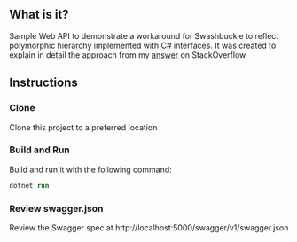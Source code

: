 ## What is it?

Sample Web API to demonstrate a workaround for Swashbuckle
to reflect polymorphic hierarchy implemented with C# interfaces. It was created to explain in detail the approach from my
[answer](https://stackoverflow.com/a/70000691/8607180) on StackOverflow

## Instructions

### Clone

Clone this project to a preferred location

### Build and Run

Build and run it with the following command:

```ps
dotnet run 
```

### Review swagger.json

Review the Swagger spec at http://localhost:5000/swagger/v1/swagger.json
